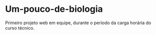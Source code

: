 # Um-pouco-de-biologia
 Primeiro projeto web em equipe, durante o período da carga horária do curso técnico.

